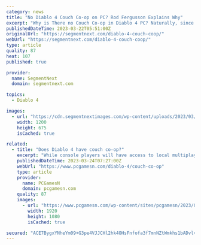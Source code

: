 ```yaml
---
category: news
title: "No Diablo 4 Couch Co-op on PC? Rod Fergusson Explains Why"
excerpt: "Why is There no Couch Co-op in Diablo 4 PC? Naturally, since all the platforms apart from PC have couch Co-op, PC fans were desperate to know that why the PC players haven’t received this Diablo IV ..."
publishedDateTime: 2023-03-22T05:51:00Z
originalUrl: "https://segmentnext.com/diablo-4-couch-coop/"
webUrl: "https://segmentnext.com/diablo-4-couch-coop/"
type: article
quality: 87
heat: 107
published: true

provider:
  name: SegmentNext
  domain: segmentnext.com

topics:
  - Diablo 4

images:
  - url: "https://cdn.segmentnextimages.com/wp-content/uploads/2023/03/Diablo-4-couch-co-op.jpeg"
    width: 1200
    height: 675
    isCached: true

related:
  - title: "Does Diablo 4 have couch co-op?"
    excerpt: "While console players will have access to local multiplayer, Diablo 4 will not have couch co-op on PC. This news comes as a disappointment to die-hard fans of the series, and some are concerned that ..."
    publishedDateTime: 2023-03-24T07:27:00Z
    webUrl: "https://www.pcgamesn.com/diablo-4/couch-co-op"
    type: article
    provider:
      name: PCGamesN
      domain: pcgamesn.com
    quality: 87
    images:
      - url: "https://www.pcgamesn.com/wp-content/sites/pcgamesn/2023/03/diablo-4-couch-coop.jpg"
        width: 1920
        height: 1080
        isCached: true

secured: "ACE7BygxYNheYm09+G3pe4VJJCHl2hk4OHsFnfofa3f7mnNZtWmkhs1bADvlvl0UOfyvvXt1h0mkj2HYjZfh00czO+CsDwAWVzM9wIVhnqfcMzA9WWDMHhsJT3TD4jsmdPvhJl9MCULd79JHButrZ8AnPMb7tB6VPJAFNRBFxp6xVxjzYVXbvHKEvBDbgjA6PdeHH/NQntlTFCc10NuYW5OVKWMZC1ocHG7rkvELKWPWi/A+aknTxdAsn9MHfZ7jjOMX+ST6cv8+0CtEChgCcsYU7Ctj8ID2L24FovDKl9Y2IZRF4XTnd80LhlY6iVQS/cLwTjXJIBnhMEMkcevqBHIuliamldt9BcwCnyxEcIA=;U0TXyFwA7OUSSyL3aE9glQ=="
---
```


